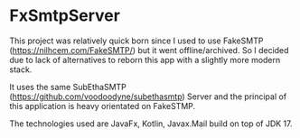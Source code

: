 # FxSmtpServer
This project was relatively quick born since I used to use FakeSMTP (https://nilhcem.com/FakeSMTP/) but it went offline/archived. So I decided due to lack of alternatives to reborn this app with a slightly more modern stack. 

It uses the same SubEthaSMTP (https://github.com/voodoodyne/subethasmtp) Server and the principal of this application is heavy orientated on FakeSTMP.

The technologies used are JavaFx, Kotlin, Javax.Mail build on top of JDK 17.

